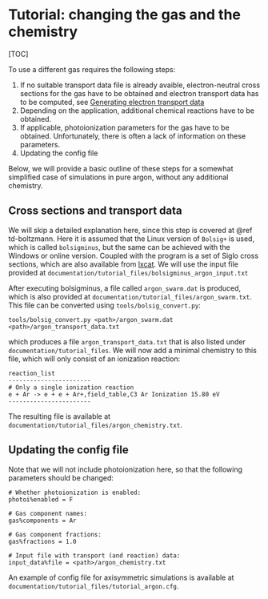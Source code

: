 # Tutorial: changing the gas and the chemistry

[TOC]

To use a different gas requires the following steps:

1. If no suitable transport data file is already avaible, electron-neutral cross sections for the gas have to be obtained and electron transport data has to be computed, see [Generating electron transport data](documentation/transport_data.md)
2. Depending on the application, additional chemical reactions have to be obtained.
3. If applicable, photoionization parameters for the gas have to be obtained. Unfortunately, there is often a lack of information on these parameters.
4. Updating the config file

Below, we will provide a basic outline of these steps for a somewhat simplified case of simulations in pure argon, without any additional chemistry.

## Cross sections and transport data

We will skip a detailed explanation here, since this step is covered at @ref td-boltzmann. Here it is assumed that the Linux version of `Bolsig+` is used, which is called `bolsigminus`, but the same can be achieved with the Windows or online version. Coupled with the program is a set of Siglo cross sections, which are also available from [lxcat](https://lxcat.net). We will use the input file provided at `documentation/tutorial_files/bolsigminus_argon_input.txt`

After executing bolsigminus, a file called `argon_swarm.dat` is produced, which is also provided at `documentation/tutorial_files/argon_swarm.txt`. This file can be converted using `tools/bolsig_convert.py`:

    tools/bolsig_convert.py <path>/argon_swarm.dat <path>/argon_transport_data.txt

which produces a file `argon_transport_data.txt` that is also listed under `documentation/tutorial_files`. We will now add a minimal chemistry to this file, which will only consist of an ionization reaction:

    reaction_list
    -----------------------
    # Only a single ionization reaction
    e + Ar -> e + e + Ar+,field_table,C3 Ar Ionization 15.80 eV
    -----------------------

The resulting file is available at `documentation/tutorial_files/argon_chemistry.txt`.

## Updating the config file

Note that we will not include photoionization here, so that the following parameters should be changed:

    # Whether photoionization is enabled:
    photoi%enabled = F

    # Gas component names:
    gas%components = Ar

    # Gas component fractions:
    gas%fractions = 1.0

    # Input file with transport (and reaction) data:
    input_data%file = <path>/argon_chemistry.txt

An example of config file for axisymmetric simulations is available at `documentation/tutorial_files/tutorial_argon.cfg`.
